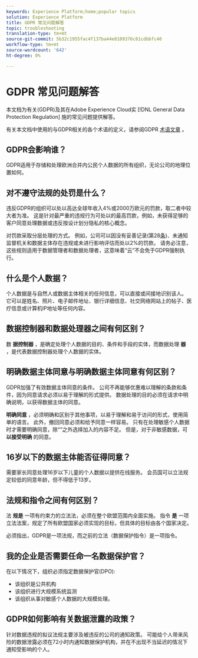 ```yaml
---
keywords: Experience Platform;home;popular topics
solution: Experience Platform
title: GDPR 常见问题解答
topic: troubleshooting
translation-type: tm+mt
source-git-commit: 5b32c1955fac4f137ba44e8189376c81cdbbfc40
workflow-type: tm+mt
source-wordcount: '642'
ht-degree: 0%

---
```



# GDPR 常见问题解答

本文档为有关(GDPR)及其在Adobe Experience Cloud实 [!DNL General Data Protection Regulation] 施的常见问题提供解答。

有关本文档中使用的与GDPR相关的各个术语的定义，请参阅GDPR [术语文章](terminology.md) 。

## GDPR会影响谁？

GDPR适用于存储和处理欧洲合并内公民个人数据的所有组织，无论公司的地理位置如何。

## 对不遵守法规的处罚是什么？

违反GDPR的组织可以处以高达全球年收入4%或2000万欧元的罚款，取二者中较大者为准。 这是针对最严重的违规行为可处以的最高罚款，例如，未获得足够的客户同意处理数据或违反按设计划分隐私的核心概念。

对罚款采取分层处理的方式。 例如，公司可以因没有妥善记录(第28[条](http://www.privacy-regulation.eu/en/article-28-processor-GDPR.htm))、未通知监督机关和数据主体存在违规或未进行影响评估而处以2%的罚款。 请务必注意，这些规则适用于数据管理者和数据处理者，这意味着“云”不会免于GDPR强制执行。

## 什么是个人数据？

个人数据是与自然人或数据主体相关的任何信息，可以直接或间接地识别该人。 它可以是姓名、照片、电子邮件地址、银行详细信息、社交网络网站上的帖子、医疗信息或计算机IP地址等任何内容。

## 数据控制器和数据处理器之间有何区别？

数 **据控制器** ，是确定处理个人数据的目的、条件和手段的实体，而数据处理 **器** ，是代表数据控制器处理个人数据的实体。

## 明确数据主体同意与明确数据主体同意有何区别？

GDPR加强了有效数据主体同意的条件。 公司不再能够优惠难以理解的条款和条件，因为同意请求必须以易于理解的形式提供。 数据处理的目的必须在请求中明确说明，以获得数据主体的同意。

**明确同意** ，必须明确和区别于其他事项，以易于理解和易于访问的形式，使用简单的语言。 此外，撤回同意必须和给予同意一样容易&#x200B;。 只有在处理敏感个人数据时才需要明确同意，除“”之外选择加入的内容不足。 但是，对于非敏感数据，可 **以接受明确** 的同意。

## 16岁以下的数据主体能否征得同意？

需要家长同意处理16岁以下儿童的个人数据以提供在线服务。 会员国可以立法规定较低的同意年龄，但不得低于13岁。

## 法规和指令之间有何区别？

法 **规是** 一项有约束力的立法法，必须在整个欧盟范围内全面实施。 指令 **是** 一项立法法案，规定了所有欧盟国家必须实现的目标，但具体的目标由各个国家决定。

必须指出，GDPR是一项法规，而之前的立法（数据保护指令）是一项指令。

## 我的企业是否需要任命一名数据保护官？

在以下情况下，组织必须指定数据保护官(DPO):

* 该组织是公共机构
* 该组织进行大规模系统监测
* 该组织从事对敏感个人数据的大规模处理。

## GDPR如何影响有关数据泄露的政策？

针对数据违规的拟议法规主要涉及被违反的公司的通知政策。 可能给个人带来风险的数据泄露必须在72小时内通知数据保护机构，并在不出现不当延迟的情况下通知受影响的个人。